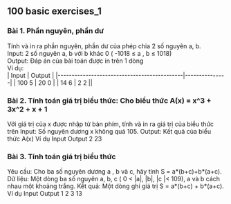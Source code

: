 ## 100 basic exercises_1
### Bài 1. Phần nguyên, phần dư  
Tính và in ra phần nguyên, phần dư của phép chia 2 số nguyên a, b.  
Input: 2 số nguyên a, b với b khác 0 ( -1018 ≤ a , b ≤ 1018)  
Output: Đáp án của bài toán được in trên 1 dòng  
Ví dụ:  
| Input                        | Output         |
|---------------------------------------------|---------------|
|  100  5              | 20  0 |
|  14  6              | 2  2 ||
### Bài 2. Tính toán giá trị biểu thức: Cho biểu thức A(x) = x^3 + 3x^2 + x + 1
Với giá trị của x được nhập từ bàn phím, tính và in ra giá trị của biểu thức trên 
Input: Số nguyên dương x không quá 105. 
Output: Kết quả của biểu thức A(x) 
Ví dụ
Input		       Output
2		           23
### Bài 3. Tính toán giá trị biểu thức 
Yêu cầu: Cho ba số nguyên dương a , b và c, hãy tính S = a*(b+c)+b*(a+c).
Dữ liệu: Một dòng ba số nguyên a, b, c ( 0 < |a|, |b|, |c |< 109), a và b cách nhau một khoảng trắng.
Kết quả: Một dòng ghi giá trị S = a*(b+c) + b*(a+c). 
Ví dụ
Input	Output
1 2 3	13

